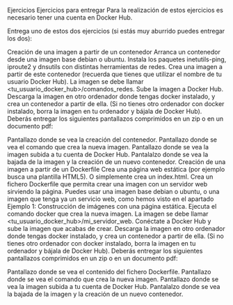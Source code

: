 Ejercicios
Ejercicios para entregar
Para la realización de estos ejercicios es necesario tener una cuenta en Docker Hub.

Entrega uno de estos dos ejercicios (si estás muy aburrido puedes entregar los dos):

Creación de una imagen a partir de un contenedor
Arranca un contenedor desde una imagen base debian o ubuntu.
Instala los paquetes inetutils-ping, iproute2 y dnsutils con distintas herramientas de redes.
Crea una imagen a partir de este contenedor (recuerda que tienes que utilizar el nombre de tu usuario Docker Hub). La imagen se debe llamar <tu_usuario_docker_hub>/comandos_redes.
Sube la imagen a Docker Hub.
Descarga la imagen en otro ordenador donde tengas docker instalado, y crea un contenedor a partir de ella. (Si no tienes otro ordenador con docker instalado, borra la imagen en tu ordenador y bájala de Docker Hub).
Deberás entregar los siguientes pantallazos comprimidos en un zip o en un documento pdf:

Pantallazo donde se vea la creación del contenedor.
Pantallazo donde se vea el comando que crea la nueva imagen.
Pantallazo donde se vea la imagen subida a tu cuenta de Docker Hub.
Pantalalzo donde se vea la bajada de la imagen y la creación de un nuevo contenedor.
Creación de una imagen a partir de un Dockerfile
Crea una página web estática (por ejemplo busca una plantilla HTML5). O simplemente crea un index.html.
Crea un fichero Dockerfile que permita crear una imagen con un servidor web sirviendo la página. Puedes usar una imagen base debian o ubuntu, o una imagen que tenga ya un servicio web, como hemos visto en el apartado Ejemplo 1: Construcción de imágenes con una página estática.
Ejecuta el comando docker que crea la nueva imagen. La imagen se debe llamar <tu_usuario_docker_hub>/mi_servidor_web.
Conéctate a Docker Hub y sube la imagen que acabas de crear.
Descarga la imagen en otro ordenador donde tengas docker instalado, y crea un contenedor a partir de ella. (Si no tienes otro ordenador con docker instalado, borra la imagen en tu ordenador y bájala de Docker Hub).
Deberás entregar los siguientes pantallazos comprimidos en un zip o en un documento pdf:

Pantallazo donde se vea el contenido del fichero Dockerfile.
Pantallazo donde se vea el comando que crea la nueva imagen.
Pantallazo donde se vea la imagen subida a tu cuenta de Docker Hub.
Pantalalzo donde se vea la bajada de la imagen y la creación de un nuevo contenedor.
